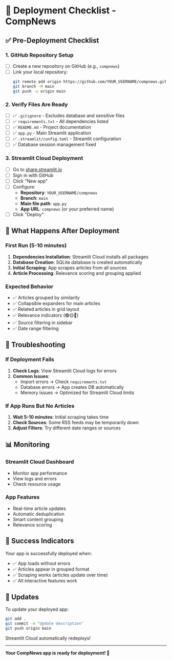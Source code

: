 # 🚀 Deployment Checklist - CompNews

## ✅ Pre-Deployment Checklist

### 1. GitHub Repository Setup
- [ ] Create a new repository on GitHub (e.g., `compnews`)
- [ ] Link your local repository:
  ```bash
  git remote add origin https://github.com/YOUR_USERNAME/compnews.git
  git branch -M main
  git push -u origin main
  ```

### 2. Verify Files Are Ready
- [ ] ✅ `.gitignore` - Excludes database and sensitive files
- [ ] ✅ `requirements.txt` - All dependencies listed
- [ ] ✅ `README.md` - Project documentation
- [ ] ✅ `app.py` - Main Streamlit application
- [ ] ✅ `.streamlit/config.toml` - Streamlit configuration
- [ ] ✅ Database session management fixed

### 3. Streamlit Cloud Deployment
- [ ] Go to [share.streamlit.io](https://share.streamlit.io)
- [ ] Sign in with GitHub
- [ ] Click "New app"
- [ ] Configure:
  - **Repository**: `YOUR_USERNAME/compnews`
  - **Branch**: `main`
  - **Main file path**: `app.py`
  - **App URL**: `compnews` (or your preferred name)
- [ ] Click "Deploy"

## 🎯 What Happens After Deployment

### First Run (5-10 minutes)
1. **Dependencies Installation**: Streamlit Cloud installs all packages
2. **Database Creation**: SQLite database is created automatically
3. **Initial Scraping**: App scrapes articles from all sources
4. **Article Processing**: Relevance scoring and grouping applied

### Expected Behavior
- ✅ Articles grouped by similarity
- ✅ Collapsible expanders for main articles
- ✅ Related articles in grid layout
- ✅ Relevance indicators (🟢🟡🔴)
- ✅ Source filtering in sidebar
- ✅ Date range filtering

## 🔧 Troubleshooting

### If Deployment Fails
1. **Check Logs**: View Streamlit Cloud logs for errors
2. **Common Issues**:
   - Import errors → Check `requirements.txt`
   - Database errors → App creates DB automatically
   - Memory issues → Optimized for Streamlit Cloud limits

### If App Runs But No Articles
1. **Wait 5-10 minutes**: Initial scraping takes time
2. **Check Sources**: Some RSS feeds may be temporarily down
3. **Adjust Filters**: Try different date ranges or sources

## 📊 Monitoring

### Streamlit Cloud Dashboard
- Monitor app performance
- View logs and errors
- Check resource usage

### App Features
- Real-time article updates
- Automatic deduplication
- Smart content grouping
- Relevance scoring

## 🎉 Success Indicators

Your app is successfully deployed when:
- ✅ App loads without errors
- ✅ Articles appear in grouped format
- ✅ Scraping works (articles update over time)
- ✅ All interactive features work

## 🔄 Updates

To update your deployed app:
```bash
git add .
git commit -m "Update description"
git push origin main
```

Streamlit Cloud automatically redeploys!

---

**Your CompNews app is ready for deployment! 🚀** 
